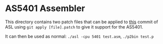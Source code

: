 # AS5401 Assembler

This directory contains two patch files that can be applied to [this](https://github.com/scirelli/asl/tree/279e979b52a8aaf51a44d747a5f71daa28652151) commit of ASL using `git apply [file].patch` to give it support for the AS5401.

It can then be used as normal: `./asl -cpu 5401 test.asm`, `./p2bin test.p`
